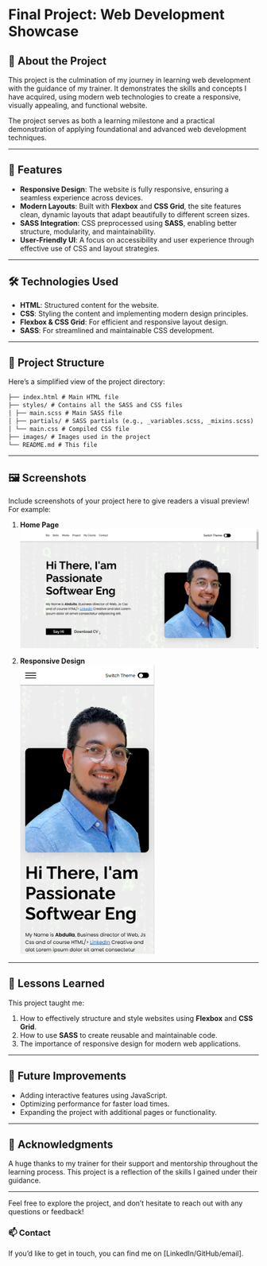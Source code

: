 # Final Project: Web Development Showcase  

## 🌟 About the Project  
This project is the culmination of my journey in learning web development with the guidance of my trainer. It demonstrates the skills and concepts I have acquired, using modern web technologies to create a responsive, visually appealing, and functional website.

The project serves as both a learning milestone and a practical demonstration of applying foundational and advanced web development techniques.  

---

## 🚀 Features  
- **Responsive Design**: The website is fully responsive, ensuring a seamless experience across devices.  
- **Modern Layouts**: Built with **Flexbox** and **CSS Grid**, the site features clean, dynamic layouts that adapt beautifully to different screen sizes.  
- **SASS Integration**: CSS preprocessed using **SASS**, enabling better structure, modularity, and maintainability.  
- **User-Friendly UI**: A focus on accessibility and user experience through effective use of CSS and layout strategies.

---

## 🛠️ Technologies Used  
- **HTML**: Structured content for the website.  
- **CSS**: Styling the content and implementing modern design principles.  
- **Flexbox & CSS Grid**: For efficient and responsive layout design.  
- **SASS**: For streamlined and maintainable CSS development.  

---

## 📂 Project Structure  
Here’s a simplified view of the project directory: 
```
├── index.html # Main HTML file
├── styles/ # Contains all the SASS and CSS files
│ ├── main.scss # Main SASS file
│ ├── partials/ # SASS partials (e.g., _variables.scss, _mixins.scss)
│ └── main.css # Compiled CSS file
├── images/ # Images used in the project
└── README.md # This file
```

---

## 🖼️ Screenshots  
Include screenshots of your project here to give readers a visual preview! For example:  

1. **Home Page**  
   ![home Page](https://raw.githubusercontent.com/adulash/profile-website-aboSarea/refs/heads/main/screenshots/Website%20main%20page%20screenshot.png) 

2. **Responsive Design**  
   ![responsive desing](https://raw.githubusercontent.com/adulash/profile-website-aboSarea/refs/heads/main/screenshots/Mobile%20Responsive%20screenshot.png)

---

## 🌱 Lessons Learned  
This project taught me:  
1. How to effectively structure and style websites using **Flexbox** and **CSS Grid**.  
2. How to use **SASS** to create reusable and maintainable code.  
3. The importance of responsive design for modern web applications.  

---

## 🚧 Future Improvements  
- Adding interactive features using JavaScript.  
- Optimizing performance for faster load times.  
- Expanding the project with additional pages or functionality.  

---

## 🤝 Acknowledgments  
A huge thanks to my trainer for their support and mentorship throughout the learning process. This project is a reflection of the skills I gained under their guidance.  

---

Feel free to explore the project, and don’t hesitate to reach out with any questions or feedback!  

### 📫 Contact  
If you’d like to get in touch, you can find me on [LinkedIn/GitHub/email].  


